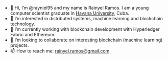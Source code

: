 - 👋 Hi, I’m @rayniel95 and my name is Rainyel Ramos. I am a young computer scientist graduate in [Havana University](https://www.uh.cu), Cuba. 
- 👀 I’m interested in distributed systems, machine learning and blockchain technology.
- 🌱 I’m currently working with blockchain development with Hyperledger Fabric and Ethereum.
- 💞️ I’m looking to collaborate on interesting blockchain (machine learning) projects.
- 📫 How to reach me: rainyel.ramos@gmail.com

<!---
rayniel95/rayniel95 is a ✨ special ✨ repository because its `README.md` (this file) appears on your GitHub profile.
You can click the Preview link to take a look at your changes.
--->
